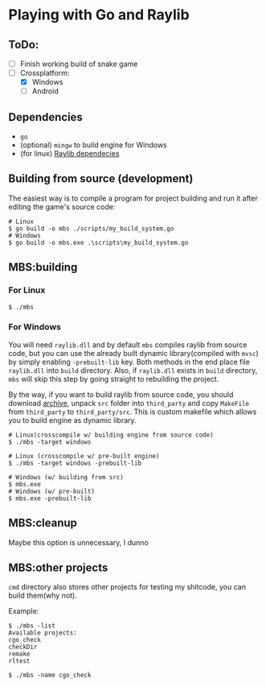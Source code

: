 # Playing with Go and Raylib

## ToDo:
+ [ ] Finish working build of snake game
+ [ ] Crossplatform:
    - [X] Windows
    - [ ] Android

## Dependencies
+ `go`
+ (optional) `mingw` to build engine for Windows
+ (for linux) [Raylib dependecies](https://github.com/raysan5/raylib/wiki/Working-on-GNU-Linux#dependencies)

## Building from source (development)
The easiest way is to compile a program for project building and run it after
editing the game's source code:

```console
# Linux
$ go build -o mbs ./scripts/my_build_system.go
# Windows
$ go build -o mbs.exe .\scripts\my_build_system.go
```

## MBS:building
### For Linux
```console
$ ./mbs
```

### For Windows
You will need `raylib.dll` and by default `mbs` compiles raylib from source
code, but you can use the already built dynamic library(compiled with `mvsc`) by
simply enabling `-prebuilt-lib` key. Both methods in the end place file
`raylib.dll` into `build` directory. Also, if `raylib.dll` exists in `build`
directory, `mbs` will skip this step by going straight to rebuilding the
project.

By the way, if you want to build raylib from source code, you should download
[archive](https://github.com/raysan5/raylib/archive/refs/tags/5.5.zip),
unpack `src` folder into `third_party` and copy `MakeFile` from `third_party` to
`third_party/src`. This is custom makefile which allows you to build engine as
 dynamic library.


```console
# Linux(crosscompile w/ building engine from source code)
$ ./mbs -target windows

# Linux (crosscompile w/ pre-built engine)
$ ./mbs -target windows -prebuilt-lib

# Windows (w/ building from src)
$ mbs.exe
# Windows (w/ pre-built)
$ mbs.exe -prebuilt-lib
```

## MBS:cleanup
Maybe this option is unnecessary, I dunno

## MBS:other projects
`cmd` directory also stores other projects for testing my shitcode, you can
build them(why not).

Example:
```console
$ ./mbs -list
Available projects:
cgo_check
checkDir
remake
rltest

$ ./mbs -name cgo_check
```
